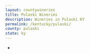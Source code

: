 ```yaml
---
layout: countywineries
title: Pulaski Wineries
description: Wineries in Pulaski KY
permalink: /kentucky/pulaski/
county: pulaski
state: ky
---
```

-
